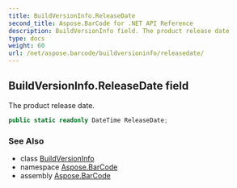 ```yaml
---
title: BuildVersionInfo.ReleaseDate
second_title: Aspose.BarCode for .NET API Reference
description: BuildVersionInfo field. The product release date
type: docs
weight: 60
url: /net/aspose.barcode/buildversioninfo/releasedate/
---
```

## BuildVersionInfo.ReleaseDate field

The product release date.

```csharp
public static readonly DateTime ReleaseDate;
```

### See Also

* class [BuildVersionInfo](../)
* namespace [Aspose.BarCode](../../../aspose.barcode/)
* assembly [Aspose.BarCode](../../../)


